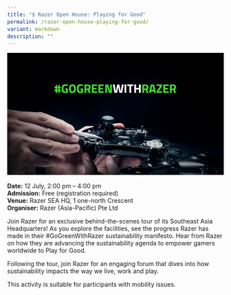 ```yaml
---
title: "$ Razer Open House: Playing for Good"
permalink: /razer-open-house-playing-for-good/
variant: markdown
description: ""
---
```

![Razer OpenHouse](/images/Events/Razer_Open_House_Playing_for_Good.png)

**Date:** 12 July, 2:00 pm – 4:00 pm<br>
**Admission:** Free (registration required) <br>
**Venue:** Razer SEA HQ, 1 one-north Crescent<br>
**Organiser:** Razer (Asia-Pacific) Pte Ltd

Join Razer for an exclusive behind-the-scenes tour of its Southeast Asia Headquarters! As you explore the facilities, see the progress Razer has made in their #GoGreenWithRazer sustainability manifesto. Hear from Razer on how they are advancing the sustainability agenda to empower gamers worldwide to Play for Good.&nbsp;

Following the tour, join Razer for an engaging forum that dives into how sustainability impacts the way we live, work and play.&nbsp;

This activity is suitable for participants with mobility issues.

<a class="btn-link" target="_blank" href="https://www.razer.com/sg-en/go-green/ggsg">
	<img src="/images/gogreensg_website-32.png">
</a>

<style>
	.btn-link {
		display: none;
	}
	a.btn-link[target="_blank"]:after {
	display: none;
}
	.btn-link > img {
		width: 100%;
	}
</style>